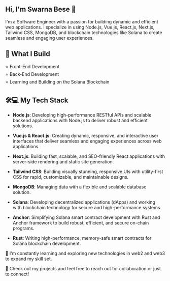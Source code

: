 <h2>Hi, I'm Swarna Bese 👋</h2>

I'm a Software Engineer with a passion for building dynamic and efficient web applications. I specialize in using Node.js, Vue.js, React.js, Next.js, Tailwind CSS, MongoDB, and blockchain technologies like Solana to create seamless and engaging user experiences.

<h2>🚀 What I Build</h2>

⭐ Front-End Development  
⭐ Back-End Development  
⭐ Learning and Building on the Solana Blockchain  

<h2>🛠️💻 My Tech Stack</h2>

- __Node.js__: Developing high-performance RESTful APIs and scalable backend applications with Node.js to deliver robust and efficient solutions.

- __Vue.js & React.js__: Creating dynamic, responsive, and interactive user interfaces that deliver seamless and engaging experiences across web applications.

- __Next.js__: Building fast, scalable, and SEO-friendly React applications with server-side rendering and static site generation.

- __Tailwind CSS__: Building visually stunning, responsive UIs with utility-first CSS for rapid, customizable, and maintainable designs.

- __MongoDB__: Managing data with a flexible and scalable database solution.

- __Solana__: Developing decentralized applications (dApps) and working with blockchain technology for secure and high-performance systems.

- __Anchor__: Simplifying Solana smart contract development with Rust and Anchor framework to build robust, efficient, and secure on-chain programs.

- __Rust__: Writing high-performance, memory-safe smart contracts for Solana blockchain development.

🌱 I'm constantly learning and exploring new technologies in web2 and web3 to expand my skill set.

🚀 Check out my projects and feel free to reach out for collaboration or just to connect!

